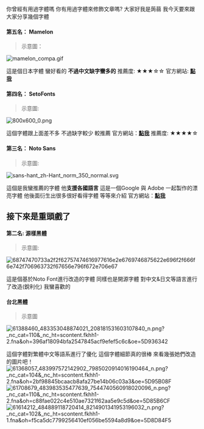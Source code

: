你曾經有用過字體嗎
你有用過字體來修飾文章嗎?
大家好我是蒟蒻
我今天要來跟大家分享幾個字體
#### 第五名： Mamelon
> 示意圖：

![mamelon_compa.gif](https://moji-waku.com/mamelon/images/mamelon_compa.gif)

這是個日本字體 蠻好看的
**不過中文缺字蠻多的**
推薦度: ★★★☆☆
官方網站: [**點我**](https://moji-waku.com/mamelon/index.html)
#### 第四名： SetoFonts
> 示意圖:

![800x600_0.png](https://static-cdn.osdn.net/thumb/g/5/190/800x600_0.png)

這個字體跟上面差不多
不過缺字較少 較推薦
官方網站：[**點我**](http://setofont.osdn.jp/)
推薦度: ★★★★☆
#### 第三名： Noto Sans
> 示意圖:

![sans-hant_zh-Hant_norm_350_normal.svg](https://noto-website-2.storage.googleapis.com/samples/sans-hant_zh-Hant_norm_350_normal.svg)

這個是我蠻推薦的字體
他**支援各國語言**
這是一個Google 與 Adobe 一起製作的漂亮字體
他後面衍生出很多很好看得字體
等等來介紹
官方網站：[**點我**](https://www.google.com/get/noto/#sans-hant)

## 接下來是重頭戲了
#### 第二名: 源樣黑體
> 示意圖:

![68747470733a2f2f62757474616977616e2e6769746875622e696f2f666f6e742f706963732f67656e796f672e706e67](https://camo.githubusercontent.com/284dfc0293a55fc81adc748cbe41c0165de98e45/68747470733a2f2f62757474616977616e2e6769746875622e696f2f666f6e742f706963732f67656e796f672e706e67)

這是個基於Noto Font進行改造的字體
同樣也是開源字體
對中文&日文等語言進行了改造(銳利化)
我蠻喜歡的
#### 台北黑體
> 示意圖

![61388460_483353048874021_208181531603107840_n.png?_nc_cat=110&_nc_ht=scontent.fkhh1-2.fna&oh=396af18094bfa2547845acf9efef5c6c&oe=5D936342](https://scontent.fkhh1-2.fna.fbcdn.net/v/t1.0-9/61388460_483353048874021_208181531603107840_n.png?_nc_cat=110&_nc_ht=scontent.fkhh1-2.fna&oh=396af18094bfa2547845acf9efef5c6c&oe=5D936342)

這個字體對繁體中文等語系進行了優化
這個字體細節真的很棒
來看幾張她們改造的圖片吧！
![61368057_483997572142902_7985020914016190464_n.png?_nc_cat=104&_nc_ht=scontent.fkhh1-2.fna&oh=2bf98845bcaacb8afa27be14b06c03a3&oe=5D95B08F](https://scontent.fkhh1-2.fna.fbcdn.net/v/t1.0-9/61368057_483997572142902_7985020914016190464_n.png?_nc_cat=104&_nc_ht=scontent.fkhh1-2.fna&oh=2bf98845bcaacb8afa27be14b06c03a3&oe=5D95B08F)
![61708679_483983535477639_7544740560918020096_n.png?_nc_cat=110&_nc_ht=scontent.fkhh1-2.fna&oh=c88fae022c4e510ae7321f62aa5e9c5d&oe=5D85B6CF](https://scontent.fkhh1-2.fna.fbcdn.net/v/t1.0-9/61708679_483983535477639_7544740560918020096_n.png?_nc_cat=110&_nc_ht=scontent.fkhh1-2.fna&oh=c88fae022c4e510ae7321f62aa5e9c5d&oe=5D85B6CF)
![61614212_484889118720414_8214901341953196032_n.png?_nc_cat=102&_nc_ht=scontent.fkhh1-1.fna&oh=f5ca5dc7799256410ef056be5594a8d9&oe=5D8D84F5](https://scontent.fkhh1-1.fna.fbcdn.net/v/t1.0-9/61614212_484889118720414_8214901341953196032_n.png?_nc_cat=102&_nc_ht=scontent.fkhh1-1.fna&oh=f5ca5dc7799256410ef056be5594a8d9&oe=5D8D84F5)
